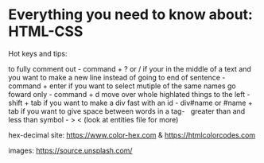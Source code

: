 # Everything you need to know about: HTML-CSS

Hot keys and tips:

to fully comment out - command + ? or /
if your in the middle of a text and you want to make a new line instead of going to end of sentence - command + enter
if you want to select mutiple of the same names go foward only - command + d
move over whole highlated things to the left - shift + tab
if you want to make a div fast with an id - div#name or #name + tab
if you want to give space between words in a tag- &nbsp;
greater than and less than symbol - &gt; &lt; (look at entities file for more)

<!-- website sources -->

hex-decimal site: https://www.color-hex.com & https://htmlcolorcodes.com

images: https://source.unsplash.com/
